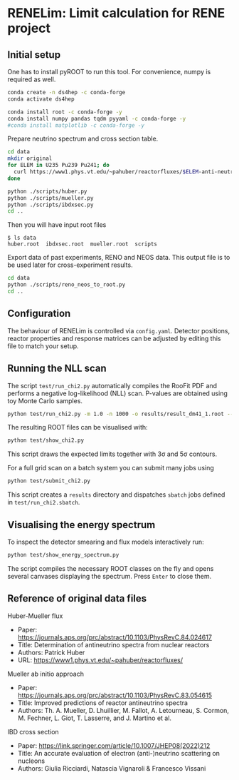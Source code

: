 # RENELim: Limit calculation for RENE project
## Initial setup
One has to install pyROOT to run this tool.
For convenience, numpy is required as well.
```bash
conda create -n ds4hep -c conda-forge
conda activate ds4hep

conda install root -c conda-forge -y
conda install numpy pandas tqdm pyyaml -c conda-forge -y
#conda install matplotlib -c conda-forge -y
```

Prepare neutrino spectrum and cross section table.
```bash
cd data
mkdir original
for ELEM in U235 Pu239 Pu241; do
  curl https://www1.phys.vt.edu/~pahuber/reactorfluxes/$ELEM-anti-neutrino-flux-250keV.dat > original/$ELEM-anti-neutrino-flux-250keV.dat
done

python ./scripts/huber.py
python ./scripts/mueller.py
python ./scripts/ibdxsec.py
cd ..
```

Then you will have input root files
```
$ ls data
huber.root  ibdxsec.root  mueller.root  scripts
```

Export data of past experiments, RENO and NEOS data.
This output file is to be used later for cross-experiment results.
```bash
cd data
python ./scripts/reno_neos_to_root.py
cd ..
```

## Configuration
The behaviour of RENELim is controlled via `config.yaml`. Detector
positions, reactor properties and response matrices can be adjusted by
editing this file to match your setup.

## Running the NLL scan
The script `test/run_chi2.py` automatically compiles the RooFit PDF and performs a negative log-likelihood (NLL) scan.  P-values are obtained using toy Monte Carlo samples.
```bash
python test/run_chi2.py -m 1.0 -n 1000 -o results/result_dm41_1.root --toys 1000
```
The resulting ROOT files can be visualised with:
```bash
python test/show_chi2.py
```
This script draws the expected limits together with 3σ and 5σ contours.

For a full grid scan on a batch system you can submit many jobs using
```bash
python test/submit_chi2.py
```
This script creates a `results` directory and dispatches `sbatch`
jobs defined in `test/run_chi2.sbatch`.

## Visualising the energy spectrum
To inspect the detector smearing and flux models interactively run:
```bash
python test/show_energy_spectrum.py
```
The script compiles the necessary ROOT classes on the fly and opens
several canvases displaying the spectrum. Press `Enter` to close them.

## Reference of original data files
Huber-Mueller flux
- Paper: https://journals.aps.org/prc/abstract/10.1103/PhysRevC.84.024617
- Title: Determination of antineutrino spectra from nuclear reactors
- Authors: Patrick Huber
- URL: https://www1.phys.vt.edu/~pahuber/reactorfluxes/

Mueller ab initio approach
- Paper: https://journals.aps.org/prc/abstract/10.1103/PhysRevC.83.054615
- Title: Improved predictions of reactor antineutrino spectra
- Authors: Th. A. Mueller, D. Lhuillier, M. Fallot, A. Letourneau, S. Cormon, M. Fechner, L. Giot, T. Lasserre, and J. Martino et al.

IBD cross section
- Paper: https://link.springer.com/article/10.1007/JHEP08(2022)212
- Title: An accurate evaluation of electron (anti-)neutrino scattering on nucleons
- Authors: Giulia Ricciardi, Natascia Vignaroli & Francesco Vissani 
